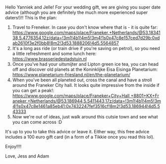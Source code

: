 Hello Yanniek and Jelle!
For your wedding gift, we are giving you super date advice (although you are definitely the much more experienced super daters!)!! This is the plan:

1. Travel to Freneker. In case you don't know where that is - it is quite far: https://www.google.com/maps/place/Franeker,+Netherlands/@53.1834138,5.4776354,12z/data=!3m1!4b1!4m5!3m4!1s0x47c8e157ced7d29b:0xdab2610f3e2f0bb8!8m2!3d53.1888206!4d5.5564857
2. It's a long ass ride (or train drive if you're saving on petrol), so you need a little refreshment and some lunch here: https://www.brasseriedestadstuin.nl
3. Once you've had your uitsmijter and Lipton green ice tea, you can head off and discover old planets at the Koninklijke Eisa Eisinga Planetarium: https://www.planetarium-friesland.nl/en/the-planetarium/
4. When you've been all planeted out, cross the canal and have a stroll around the Franeker City hall. It looks quite impressive from the inside if you can get a peak!: https://www.google.com/maps/place/Franeker+City+Hall,+8801+KX+Franeker,+Netherlands/@53.186944,5.5411443,17z/data=!3m1!4b1!4m5!3m4!1s0x47c8e1461a85eb41:0x7432247fef3516cf!8m2!3d53.186944!4d5.543333
5. Now we're out of ideas, just walk around this cutsie town and see what you can come across :D

It's up to you to take this advice or leave it. Either way, this free advice includes a 100 euro gift card (in a form of a Tikkie once you read this lol).

Enjoy!!!!

Love, Jess and Adam
